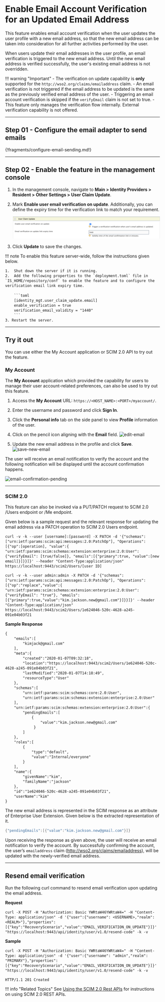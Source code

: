 # Enable Email Account Verification for an Updated Email Address 

This feature enables email account verification when the user updates the user profile with a new email address, so that the new email address can be taken into consideration for all further activities performed by the user. 

When users update their email addresses in the user profile, an email verification is triggered to the new email address. Until the new email address is verified successfully, the user's existing email address is not overridden.

!!! warning "Important" 
    -   The verification on update capability is **only** supported for the `http://wso2.org/claims/emailaddress` claim.
    -   An email verification is not triggered if the email address to be updated is the same as the previously verified email address of the user.
    -   Triggering an email account verification is skipped if the `verifyEmail` claim is not set to true.
    -   This feature only manages the verification flow internally. External verification capability is not offered.

---

## Step 01 - Configure the email adapter to send emails

{!fragments/configure-email-sending.md!}

---
## Step 02 - Enable the feature in the management console

1.  In the management console, navigate to **Main > Identity Providers > Resident > Other Settings > User Claim Update**.

2.  Mark **Enable user email verification on update**. Additionally, you can define the expiry time for the verification link to match your requirement.
    
    ![](../../assets/img/guides/email-verification-on-update-config.png)

3.  Click **Update** to save the changes. 

!!! note 
    To enable this feature server-wide, follow the instructions given below. 
    
    1.  Shut down the server if it is running.
    2.  Add the following properties to the `deployment.toml` file in `IS_HOME/repository/conf` to enable the feature and to configure the verification email link expiry time.

        ```toml 
        [identity_mgt.user_claim_update.email]
        enable_verification = true
        verification_email_validity = "1440"
        ```
    3. Restart the server.
---

## Try it out 

You can use either the My Account application or SCIM 2.0 API to try out the feature.

### My Account

The **My Account** application which provided the capability for users to manage their user account-related preferences, 
can also be used to try out this feature.

1. Access the **My Account** URL: `https://<HOST_NAME>:<PORT>/myaccount/`.

2. Enter the username and password and click **Sign In**.  

3. Click the **Personal info** tab on the side panel to view **Profile** information of the user.

4. Click on the pencil icon aligning with the **Email** field.
   ![edit-email](../../../assets/img/guides/my-account/update-email/edit-email.png)

5. Update the new email address in the profile and click **Save**.
   ![save-new-email](../../../assets/img/guides/my-account/update-email/save-new-email.png)
   
The user will receive an email notification to verify the account and the following notification will be displayed until the account confirmation happens.

![email-confirmation-pending](../../../assets/img/guides/my-account/update-email/email-confirmation-pending.png)  

---
   
### SCIM 2.0

This feature can also be invoked via a PUT/PATCH request to SCIM 2.0 /Users endpoint or /Me endpoint.

Given below is a sample request and the relevant response for updating the email address via a PATCH operation to SCIM 2.0 Users endpoint.

```curl tab="Request"
curl -v -k --user [username]:[password] -X PATCH -d '{"schemas":["urn:ietf:params:scim:api:messages:2.0:PatchOp"], "Operations":[{"op":[operation], "value":{ "urn:ietf:params:scim:schemas:extension:enterprise:2.0:User": {"verifyEmail": [true/false]}, "emails":[{"primary":true, "value":[new email]}]}}]}' --header "Content-Type:application/json" https://localhost:9443/scim2/Users/[user ID]
```

```curl tab="Example" 
curl -v -k --user admin:admin -X PATCH -d '{"schemas":["urn:ietf:params:scim:api:messages:2.0:PatchOp"], "Operations":[{"op":"replace","value":{ "urn:ietf:params:scim:schemas:extension:enterprise:2.0:User": {"verifyEmail": "true"}, "emails":[{"primary":true,"value":"kim.jackson.new@gmail.com"}]}}]}' --header "Content-Type:application/json" https://localhost:9443/scim2/Users/1e624046-520c-4628-a245-091e04b03f21
```

**Sample Response**

```
{
    "emails":[
        "kimjack@gmail.com"
    ],
    "meta":{
        "created":"2020-01-07T09:32:18",
        "location":"https://localhost:9443/scim2/Users/1e624046-520c-4628-a245-091e04b03f21",
        "lastModified":"2020-01-07T14:18:49",
        "resourceType":"User"
    },
    "schemas":[
        "urn:ietf:params:scim:schemas:core:2.0:User",
        "urn:ietf:params:scim:schemas:extension:enterprise:2.0:User"
    ],
    "urn:ietf:params:scim:schemas:extension:enterprise:2.0:User":{
        "pendingEmails":[
            {
                "value":"kim.jackson.new@gmail.com"
             }
        ]
    },
    "roles":[
        {
            "type":"default",
            "value":"Internal/everyone"
        }
    ],
    "name":{
        "givenName":"kim",
        "familyName":"jackson"
    },
    "id":"1e624046-520c-4628-a245-091e04b03f21",
    "userName":"kim"
}
```

The new email address is represented in the SCIM response as an attribute of Enterprise User Extension. Given below is the extracted representation of it.

```java
{"pendingEmails":[{"value":"kim.jackson.new@gmail.com"}]}
```

Upon receiving the response as given above, the user will receive an email notification to verify the account. By successfully confirming the account, the user’s `emailaddress` claim (http://wso2.org/claims/emailaddress), will be updated with the newly-verified email address. 

---

## Resend email verification

Run the following curl command to resend email verification upon updating the email address. 

**Request** 

```curl
curl -X POST -H "Authorization: Basic YWRtaW46YWRtaW4=" -H "Content-Type: application/json" -d '{"user":{"username": <USERNAME>,"realm": <REALM>"},"properties": [{"key":"RecoveryScenario","value":"EMAIL_VERIFICATION_ON_UPDATE"}]}' "https://localhost:9443/api/identity/user/v1.0/resend-code" -k -v
```

**Sample**

```curl tab="Request"
curl -X POST -H "Authorization: Basic YWRtaW46YWRtaW4=" -H "Content-Type: application/json" -d '{"user":{"username": "admin","realm": "PRIMARY"},"properties": [{"key":"RecoveryScenario","value":"EMAIL_VERIFICATION_ON_UPDATE"}]}' "https://localhost:9443/api/identity/user/v1.0/resend-code" -k -v
```

```curl tab="Response"
HTTP/1.1 201 Created
```

!!! info "Related Topics"
    See [Using the SCIM 2.0 Rest APIs](../../../apis/scim2-rest-apis) for instructions on using SCIM 2.0 REST APIs.
